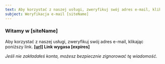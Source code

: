 ```yaml
---
text: Aby korzystać z naszej usługi, zweryfikuj swój adres e-mail, klikając poniższy link. [url] Link wygasa [expires]
subject: Weryfikacja e-mail [siteName]
---
```


### Witamy w [siteName]

Aby korzystać z naszej usługi, zweryfikuj swój adres e-mail, klikając poniższy link.
**[[url]]([url]) Link wygasa [expires]** 

*Jeśli nie zakładałeś konta, możesz bezpiecznie zignorować tę wiadomość.*
